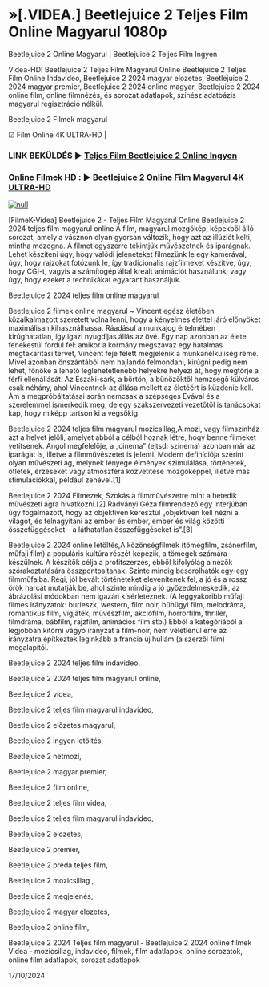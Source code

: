 # »[.VIDEA.] Beetlejuice 2 Teljes Film Online Magyarul 1080p

Beetlejuice 2 Online Magyarul | Beetlejuice 2 Teljes Film Ingyen

Videa-HD! Beetlejuice 2 Teljes Film Magyarul Online Beetlejuice 2 Teljes Film Online Indavideo, Beetlejuice 2 2024 magyar elozetes, Beetlejuice 2 2024 magyar premier, Beetlejuice 2 2024 online magyar, Beetlejuice 2 2024 online film, online filmnézés, és sorozat adatlapok, színész adatbázis magyarul regisztráció nélkül.

Beetlejuice 2 Filmek magyarul

☑ Film Online 4K ULTRA-HD |

### LINK BEKÜLDÉS ▶️ [Teljes Film Beetlejuice 2 Online Ingyen](https://t.co/fYAdIsiHGL)

### Online Filmek HD : ▶️ [Beetlejuice 2 Online Film Magyarul 4K ULTRA-HD](https://t.co/fYAdIsiHGL)

[![null](https://static.wixstatic.com/media/855a25_043b5abeb4ae4d35ac003198e7fe56ed~mv2.gif)](https://t.co/fYAdIsiHGL)

[FilmeK-Videa] Beetlejuice 2 - Teljes Film Magyarul Online Beetlejuice 2 2024 teljes film magyarul online A film, magyarul mozgókép, képekből álló sorozat, amely a vásznon olyan gyorsan változik, hogy azt az illúziót kelti, mintha mozogna. A filmet egyszerre tekintjük művészetnek és iparágnak. Lehet készíteni úgy, hogy valódi jeleneteket filmezünk le egy kamerával, úgy, hogy rajzokat fotózunk le, így tradicionális rajzfilmeket készítve, úgy, hogy CGI-t, vagyis a számítógép által kreált animációt használunk, vagy úgy, hogy ezeket a technikákat egyaránt használjuk.

Beetlejuice 2 2024 teljes film online magyarul

Beetlejuice 2 filmek online magyarul ~ Vincent egész életében közalkalmazott szeretett volna lenni, hogy a kényelmes élettel járó előnyöket maximálisan kihasználhassa. Ráadásul a munkajog értelmében kirúghatatlan, így igazi nyugdíjas állás az övé. Egy nap azonban az élete fenekestül fordul fel: amikor a kormány megszavaz egy hatalmas megtakarítási tervet, Vincent feje felett megjelenik a munkanélküliség réme. Mivel azonban önszántából nem hajlandó felmondani, kirúgni pedig nem lehet, főnöke a lehető leglehetetlenebb helyekre helyezi át, hogy megtörje a férfi ellenállását. Az Északi-sark, a börtön, a bűnözőktől hemzsegő külváros csak néhány, ahol Vincentnek az állása mellett az életéért is küzdenie kell. Ám a megpróbáltatásai során nemcsak a szépséges Evával és a szerelemmel ismerkedik meg, de egy szakszervezeti vezetőtől is tanácsokat kap, hogy miképp tartson ki a végsőkig.

Beetlejuice 2 2024 teljes film magyarul mozicsillag,A mozi, vagy filmszínház azt a helyet jelöli, amelyet abból a célból hoznak létre, hogy benne filmeket vetítsenek. Angol megfelelője, a „cinema” (ejtsd: szinema) azonban már az iparágat is, illetve a filmművészetet is jelenti. Modern definíciója szerint olyan művészeti ág, melynek lényege élmények szimulálása, történetek, ötletek, érzéseket vagy atmoszféra közvetítése mozgóképpel, illetve más stimulációkkal, például zenével.[1]

Beetlejuice 2 2024 Filmezek, Szokás a filmművészetre mint a hetedik művészeti ágra hivatkozni.[2] Radványi Géza filmrendező egy interjúban úgy fogalmazott, hogy az objektíven keresztül „objektíven kell nézni a világot, és felnagyítani az ember és ember, ember és világ közötti összefüggéseket – a láthatatlan összefüggéseket is”.[3]

Beetlejuice 2 2024 online letöltés,A közönségfilmek (tömegfilm, zsánerfilm, műfaji film) a populáris kultúra részét képezik, a tömegek számára készülnek. A készítők célja a profitszerzés, ebből kifolyólag a nézők szórakoztatására összpontosítanak. Szinte mindig besorolhatók egy-egy filmműfajba. Régi, jól bevált történeteket elevenítenek fel, a jó és a rossz örök harcát mutatják be, ahol szinte mindig a jó győzedelmeskedik, az ábrázolási módokban nem igazán kísérleteznek. (A leggyakoribb műfaji filmes irányzatok: burleszk, western, film noir, bűnügyi film, melodráma, romantikus film, vígjáték, művészfilm, akciófilm, horrorfilm, thriller, filmdráma, bábfilm, rajzfilm, animációs film stb.) Ebből a kategóriából a legjobban kitörni vágyó irányzat a film-noir, nem véletlenül erre az irányzatra építkeztek leginkább a francia új hullám (a szerzői film) megalapítói.

Beetlejuice 2 2024 teljes film indavideo,

Beetlejuice 2 2024 teljes film magyarul online,

Beetlejuice 2 videa,

Beetlejuice 2 teljes film magyarul indavideo,

Beetlejuice 2 előzetes magyarul,

Beetlejuice 2 ingyen letöltés,

Beetlejuice 2 netmozi,

Beetlejuice 2 magyar premier,

Beetlejuice 2 film online,

Beetlejuice 2 teljes film videa,

Beetlejuice 2 teljes film magyarul indavideo,

Beetlejuice 2 elozetes,

Beetlejuice 2 premier,

Beetlejuice 2 préda teljes film,

Beetlejuice 2 mozicsillag ,

Beetlejuice 2 megjelenés,

Beetlejuice 2 magyar elozetes,

Beetlejuice 2 online film,

Beetlejuice 2 2024 Teljes film magyarul - Beetlejuice 2 2024 online filmek Videa - mozicsillag, indavideo, filmek, film adatlapok, online sorozatok, online film adatlapok, sorozat adatlapok

17/10/2024
